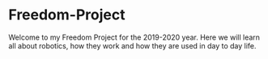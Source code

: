 # Freedom-Project
Welcome to my Freedom Project for the 2019-2020 year. Here we will learn all about robotics, how they work and how they are used in day to day life.
